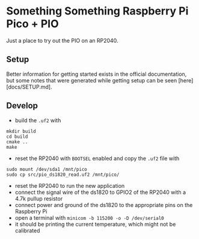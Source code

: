 # Something Something Raspberry Pi Pico + PIO

Just a place to try out the PIO on an RP2040.

## Setup

Better information for getting started exists in the official documentation, but some notes that
were generated while getting setup can be seen [here][docs/SETUP.md].

## Develop

- build the `.uf2` with

```shell
mkdir build
cd build
cmake ..
make
```

- reset the RP2040 with `BOOTSEL` enabled and copy the `.uf2` file with

```shell
sudo mount /dev/sda1 /mnt/pico
sudo cp src/pio_ds1820_read.uf2 /mnt/pico/
```

- reset the RP2040 to run the new application
- connect the signal wire of the ds1820 to GPIO2 of the RP2040 with a 4.7k pullup resistor
- connect power and ground of the ds1820 to the appropriate pins on the Raspberry Pi
- open a terminal with `minicom -b 115200 -o -D /dev/serial0`
- it should be printing the current temperature, which might not be calibrated
